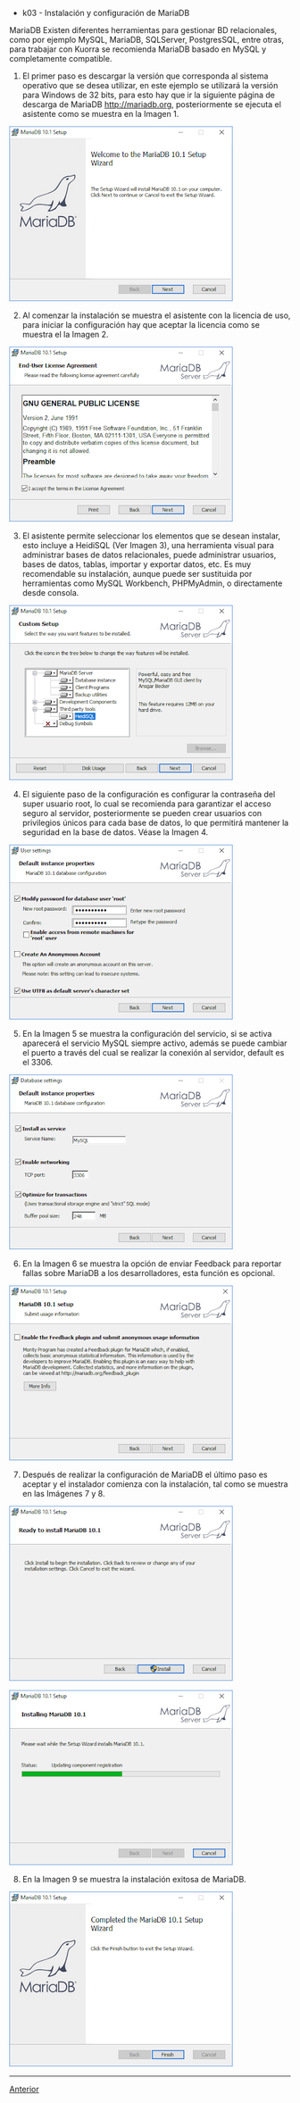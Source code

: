 * k03 - Instalación y configuración de MariaDB


MariaDB Existen diferentes herramientas para gestionar BD relacionales, como por ejemplo MySQL, MariaDB, SQLServer, PostgresSQL, entre otras, para trabajar con Kuorra se recomienda MariaDB basado en MySQL y completamente compatible.


1. El primer paso es descargar la versión que corresponda al sistema operativo que se desea utilizar, en este ejemplo se utilizará la versión para Windows de 32 bits, para esto hay que ir la siguiente página de descarga de MariaDB http://mariadb.org, posteriormente se ejecuta el asistente como se muestra en la Imagen 1.

![Imagen 1: Asistente de instalación de MariaDB.](images/mariadb01.png)


2. Al comenzar la instalación se muestra el asistente con la licencia de uso, para iniciar la configuración hay que aceptar la licencia como se muestra el la Imagen 2.

![Imagen 2: Licencia de instalación de MariaDB.](images/mariadb02.png)


3. El asistente permite seleccionar los elementos que se desean instalar, esto incluye a HeidiSQL (Ver Imagen 3), una herramienta visual para administrar bases de datos relacionales, puede administrar usuarios, bases de datos, tablas, importar y exportar datos, etc. Es muy recomendable su instalación, aunque puede ser sustituida por herramientas como MySQL Workbench, PHPMyAdmin, o directamente desde consola.

![Imagen 3: Selección de herramientas a instalar.](images/mariadb03.png)


4. El siguiente paso de la configuración es configurar la contraseña del super usuario root, lo cual se recomienda para garantizar el acceso seguro al servidor, posteriormente se pueden crear usuarios con privilegios únicos para cada base de datos, lo que permitirá mantener la seguridad en la base de datos. Véase la Imagen 4.

![Imagen 4: Configuración de la contraseña del super usuario root. ](images/mariadb04.png)

  
5. En la Imagen 5 se muestra la configuración del servicio, si se activa aparecerá el servicio MySQL siempre activo, además se puede cambiar el puerto a través del cual se realizar la conexión al servidor, default es el 3306.

![Imagen 5: Configurar si el servicio estará activo o no, y el puerto de acceso, default es 3306.](images/mariadb05.png)


6. En la Imagen 6 se muestra la opción de enviar Feedback para reportar fallas sobre MariaDB a los desarrolladores, esta función es opcional.

![Imagen 6: Activar el servicio de feedback para informar de fallas del servidor MariaDB.](images/mariadb06.png)


7. Después de realizar la configuración de MariaDB el último paso es aceptar y el instalador comienza con la instalación, tal como se muestra en las Imágenes 7 y 8.

![Imagen 7: Instalación de MariaDB. ](images/mariadb07.png)


![Imagen 8: Instalación de MariaDB.](images/mariadb08.png)


8. En la Imagen 9 se muestra la instalación exitosa de MariaDB.

![Imagen 9: Instalación de MariaDB terminada exitosamente.](images/mariadb09.png)

***

[Anterior](https://salvadorhm.github.io/kuorra/02)
